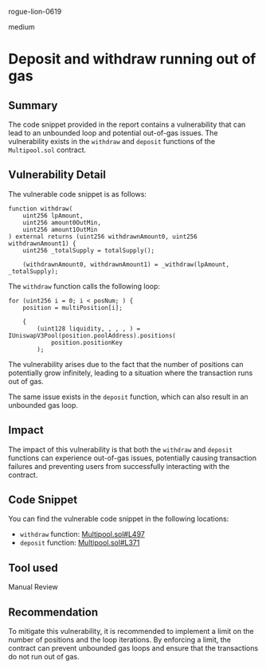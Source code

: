 rogue-lion-0619

medium

# Deposit and withdraw running out of gas

## Summary

The code snippet provided in the report contains a vulnerability that can lead to an unbounded loop and potential out-of-gas issues. The vulnerability exists in the `withdraw` and `deposit` functions of the `Multipool.sol` contract.

## Vulnerability Detail

The vulnerable code snippet is as follows:

```solidity
function withdraw(
    uint256 lpAmount,
    uint256 amount0OutMin,
    uint256 amount1OutMin
) external returns (uint256 withdrawnAmount0, uint256 withdrawnAmount1) {
    uint256 _totalSupply = totalSupply();

    (withdrawnAmount0, withdrawnAmount1) = _withdraw(lpAmount, _totalSupply);
```

The `withdraw` function calls the following loop:

```solidity
for (uint256 i = 0; i < posNum; ) {
    position = multiPosition[i];

    {
        (uint128 liquidity, , , , ) = IUniswapV3Pool(position.poolAddress).positions(
            position.positionKey
        );
```

The vulnerability arises due to the fact that the number of positions can potentially grow infinitely, leading to a situation where the transaction runs out of gas.

The same issue exists in the `deposit` function, which can also result in an unbounded gas loop.

## Impact

The impact of this vulnerability is that both the `withdraw` and `deposit` functions can experience out-of-gas issues, potentially causing transaction failures and preventing users from successfully interacting with the contract.

## Code Snippet

You can find the vulnerable code snippet in the following locations:

- `withdraw` function: [Multipool.sol#L497](https://github.com/sherlock-audit/2023-06-real-wagmi/blob/main/concentrator/contracts/Multipool.sol#L497)
- `deposit` function: [Multipool.sol#L371](https://github.com/sherlock-audit/2023-06-real-wagmi/blob/main/concentrator/contracts/Multipool.sol#L371)

## Tool used

Manual Review

## Recommendation

To mitigate this vulnerability, it is recommended to implement a limit on the number of positions and the loop iterations. By enforcing a limit, the contract can prevent unbounded gas loops and ensure that the transactions do not run out of gas.